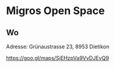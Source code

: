 # Migros Open Space

## Wo 

Adresse: Grünaustrasse 23, 8953 Dietikon

https://goo.gl/maps/SjEHzpVa9VvDJEyQ9

